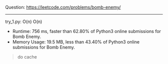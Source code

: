 Question: https://leetcode.com/problems/bomb-enemy/

---

try_1.py: O(n) O(n)

* Runtime: 756 ms, faster than 62.80% of Python3 online submissions for Bomb Enemy.
* Memory Usage: 19.5 MB, less than 43.40% of Python3 online submissions for Bomb Enemy.

> do cache